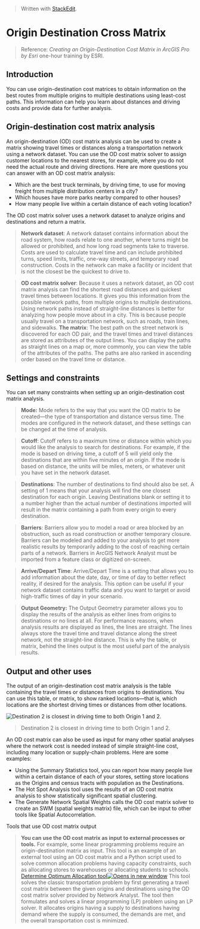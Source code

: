


> Written with [StackEdit](https://stackedit.io/).

# Origin Destination Cross Matrix

> Reference: _Creating an Origin-Destination Cost Matrix in ArcGIS Pro  by Esri_ one-hour training by ESRI.

## Introduction

You can use origin-destination cost matrices to obtain information on the best routes from multiple origins to multiple destinations using least-cost paths. This information can help you learn about distances and driving costs and provide data for further analysis.

## Origin-destination cost matrix analysis

An origin-destination (OD) cost matrix analysis can be used to create a matrix showing travel times or distances along a transportation network using a network dataset. You can use the OD cost matrix solver to assign customer locations to the nearest stores, for example, where you do not need the actual route and driving directions. Here are more questions you can answer with an OD cost matrix analysis:

-   Which are the best truck terminals, by driving time, to use for moving freight from multiple distribution centers in a city?
-   Which houses have more parks nearby compared to other houses?
-   How many people live within a certain distance of each voting location?

The OD cost matrix solver uses a network dataset to analyze origins and destinations and return a matrix.

> **Network dataset**: A network dataset contains information about the road system, how roads relate to one another, where turns might be allowed or prohibited, and how long road segments take to traverse. Costs are used to calculate travel time and can include prohibited turns, speed limits, traffic, one-way streets, and temporary road construction. Costs in the network can make a facility or incident that is not the closest be the quickest to drive to.

> **OD cost matrix solver**: Because it uses a network dataset, an OD cost matrix analysis can find the shortest road distances and quickest travel times between locations. It gives you this information from the possible network paths, from multiple origins to multiple destinations. Using network paths instead of straight-line distances is better for analyzing how people move about in a city. This is because people usually travel on a transportation network, such as roads, train lines, and sidewalks.
> **The matrix**: The best path on the street network is discovered for each OD pair, and the travel times and travel distances are stored as attributes of the output lines. You can display the paths as straight lines on a map or, more commonly, you can view the table of the attributes of the paths. The paths are also ranked in ascending order based on the travel time or distance.

## Settings and constraints

You can set many constraints when setting up an origin-destination cost matrix analysis.

> **Mode:** Mode refers to the way that you want the OD matrix to be created—the type of transportation and distance versus time. The modes are configured in the network dataset, and these settings can be changed at the time of analysis.

> **Cutoff**: Cutoff refers to a maximum time or distance within which you would like the analysis to search for destinations. For example, if the mode is based on driving time, a cutoff of 5 will yield only the destinations that are within five minutes of an origin. If the mode is based on distance, the units will be miles, meters, or whatever unit you have set in the network dataset.

> **Destinations**: The number of destinations to find should also be set. A setting of 1 means that your analysis will find the one closest destination for each origin. Leaving Destinations blank or setting it to a number higher than the actual number of destinations imported will result in the matrix containing a path from every origin to every destination.

> **Barriers**: Barriers allow you to model a road or area blocked by an obstruction, such as road construction or another temporary closure. Barriers can be modeled and added to your analysis to get more realistic results by temporarily adding to the cost of reaching certain parts of a network. Barriers in ArcGIS Network Analyst must be imported from a feature class or digitized on-screen.

> **Arrive/Depart Time**: Arrive/Depart Time is a setting that allows you to add information about the date, day, or time of day to better reflect reality, if desired for the analysis. This option can be useful if your network dataset contains traffic data and you want to target or avoid high-traffic times of day in your scenario.

> **Output Geometry:** The Output Geometry parameter allows you to display the results of the analysis as either lines from origins to destinations or no lines at all. For performance reasons, when analysis results are displayed as lines, the lines are straight. The lines always store the travel time and travel distance along the street network, not the straight-line distance. This is why the table, or matrix, behind the lines output is the most useful part of the analysis results.

## Output and other uses

The output of an origin-destination cost matrix analysis is the table containing the travel times or distances from origins to destinations. You can use this table, or matrix, to show ranked locations—that is, which locations are the shortest driving times or distances from other locations.

![Destination 2 is closest in driving time to both Origin 1 and 2.](https://raw.githubusercontent.com/markeyser/Data-Science-Cookbook/master/imgs/OD-Cost-Matrix.png?_sm_au_=iVVH555w0LFMV6sHjfc06K6ttCjRt)

> Destination 2 is closest in driving time to both Origin 1 and 2.

An OD cost matrix can also be used as input for many other spatial analyses where the network cost is needed instead of simple straight-line cost, including many location or supply-chain problems. Here are some examples:

-   Using the Summary Statistics tool, you can report how many people live within a certain distance of each of your stores, setting store locations as the Origins and census tracts with population as the Destinations.
-   The Hot Spot Analysis tool uses the results of an OD cost matrix analysis to show statistically significant spatial clustering.
-   The Generate Network Spatial Weights calls the OD cost matrix solver to create an SWM (spatial weights matrix) file, which can be input to other tools like Spatial Autocorrelation.

Tools that use OD cost matrix output
  
> **You can use the OD cost matrix as input to external processes or tools.**
>For example, some linear programming problems require an origin-destination matrix as input. This tool is an example of an external tool using an OD cost matrix and a Python script used to solve common allocation problems having capacity constraints, such as allocating stores to warehouses or allocating students to schools.
>[Determine Optimum Allocation tool![](https://www.esri.com/training/courses/shared/images/newWindow.png "Opens in new window")](http://www.arcgis.com/home/item.html?id=c5ae481f25604d1bb050d9bd1d6e3c06 "Opens in new window")
>This tool solves the classic transportation problem by first generating a travel cost matrix between the given origins and destinations using the OD cost matrix solver provided by Network Analyst. The tool then formulates and solves a linear programming (LP) problem using an LP solver. It allocates origins having a supply to destinations having demand where the supply is consumed, the demands are met, and the overall transportation cost is minimized.


<!--stackedit_data:
eyJoaXN0b3J5IjpbMTQwNjMyMzM2MywxMzE4MjUzMzA5XX0=
-->